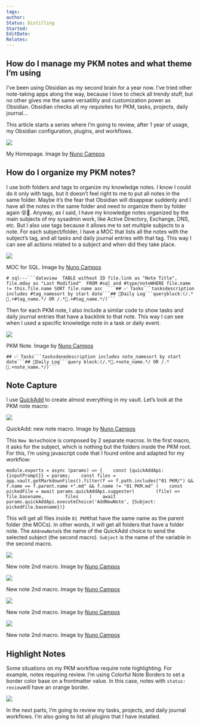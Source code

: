 ```yaml
---
tags: 
author: 
Status: Distilling
Started: 
EditDate: 
Relates:
---
```

## How do I manage my PKM notes and what theme I’m using


I’ve been using Obsidian as my second brain for a year now. I’ve tried other note-taking apps along the way, because I love to check all trendy stuff, but no other gives me the same versatility and customization power as Obsidian. Obsidian checks all my requisites for PKM, tasks, projects, daily journal…

This article starts a series where I’m going to review, after 1 year of usage, my Obsidian configuration, plugins, and workflows.

![](https://miro.medium.com/v2/resize:fit:700/1*wKBkEaGjDWnPn3rLXEvVyQ.png)

My Homepage. Image by [Nuno Campos](https://medium.com/@nuno.f.s.campos)

## How do I organize my PKM notes?

I use both folders and tags to organize my knowledge notes. I know I could do it only with tags, but it doesn’t feel right to me to put all notes in the same folder. Maybe it’s the fear that Obsidian will disappear suddenly and I have all the notes in the same folder and need to organize them by folder again 😵💫. Anyway, as I said, I have my knowledge notes organized by the main subjects of my sysadmin work, like Active Directory, Exchange, DNS, etc. But I also use tags because it allows me to set multiple subjects to a note. For each subject/folder, I have a MOC that lists all the notes with the subject’s tag, and all tasks and daily journal entries with that tag. This way I can see all actions related to a subject and when did they take place.

![](https://miro.medium.com/v2/resize:fit:700/1*qx3G5t2Sv1m78gYYDeGfbQ.png)

MOC for SQL. Image by [Nuno Campos](https://medium.com/@nuno.f.s.campos)

```
# sql---```dataview  TABLE without ID file.link as "Note Title", file.mday as "Last Modified"  FROM #sql and #type/noteWHERE file.name != this.file.name SORT file.name asc  ```## ✅ Tasks```tasksdescription includes #tag_namesort by start date```## 🧾Daily Log```queryblock:(/.*🧾.+#tag_name.*/ OR /.*🧾.+#tag_name.*/)```
```

Then for each PKM note, I also include a similar code to show tasks and daily journal entries that have a backlink to that note. This way I can see when I used a specific knowledge note in a task or daily event.

![](https://miro.medium.com/v2/resize:fit:700/1*WvwCt42TsLYbUok0NyxpmQ.png)

PKM Note. Image by [Nuno Campos](https://medium.com/@nuno.f.s.campos)

```
## ✅ Tasks```tasksdonedescription includes note_namesort by start date```## 🧾Daily Log```query block:(/.*🧾.+note_name.*/ OR /.*🧾.+note_name.*/)```
```

## Note Capture

I use [QuickAdd](https://github.com/chhoumann/quickadd) to create almost everything in my vault. Let’s look at the PKM note macro:

![](https://miro.medium.com/v2/resize:fit:700/1*n9Jr_oC2_aL0L2-ggJVfCg.gif)

QuickAdd: new note macro. Image by [Nuno Campos](https://medium.com/@nuno.f.s.campos)

This `New Note`choice is composed by 2 separate macros. In the first macro, it asks for the subject, which is nothing but the folders inside the PKM root. For this, I’m using javascript code that I found online and adapted for my workflow:

```
module.exports = async (params) => {    const {quickAddApi: {inputPrompt}} = params;    const files = app.vault.getMarkdownFiles().filter(f => f.path.includes("01 PKM/") && f.name == f.parent.name +".md" && f.name != "01 PKM.md" )    const pickedFile = await params.quickAddApi.suggester(        (file) => file.basename,        files    )    await params.quickAddApi.executeChoice('AddNewNote', {Subject: pickedFile.basename})}
```

This will get all files inside `01 PKM`that have the same name as the parent folder (the MOCs). In other words, it will get all folders that have a folder note. The `AddnewNote`is the name of the QuickAdd choice to send the selected subject (the second macro). `Subject` is the name of the variable in the second macro.

![](https://miro.medium.com/v2/resize:fit:587/1*vJZURVuBcBK8YpLpXffwrw.png)

New note 2nd macro. Image by [Nuno Campos](https://medium.com/@nuno.f.s.campos)

![](https://miro.medium.com/v2/resize:fit:587/1*yYTEj4Z19eaBdonIE2Eekw.png)

New note 2nd macro. Image by [Nuno Campos](https://medium.com/@nuno.f.s.campos)

![](https://miro.medium.com/v2/resize:fit:589/1*UeUffAuzLxqA-6gKuXpAQw.png)

New note 2nd macro. Image by [Nuno Campos](https://medium.com/@nuno.f.s.campos)

![](https://miro.medium.com/v2/resize:fit:590/1*LybqFwqQKZ-rkqmDo3f0qA.png)

New note 2nd macro. Image by [Nuno Campos](https://medium.com/@nuno.f.s.campos)

## Highlight Notes

Some situations on my PKM workflow require note highlighting. For example, notes requiring review. I’m using Colorful Note Borders to set a border color base on a frontmatter value. In this case, notes with `status: review`will have an orange border.

![](https://miro.medium.com/v2/resize:fit:700/1*JHTdVsUUlFeJ5LUWPPsfQQ.png)

In the next parts, I’m going to review my tasks, projects, and daily journal workflows. I’m also going to list all plugins that I have installed.